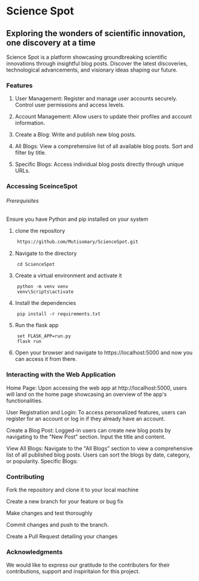 # Science Spot
## Exploring the wonders of scientific innovation, one discovery at a time


Science Spot is a platform showcasing groundbreaking scientific innovations through insightful blog posts. Discover the latest discoveries, technological advancements, and visionary ideas shaping our future.

### Features
1. User Management:
Register and manage user accounts securely.
Control user permissions and access levels.

1. Account Management:
Allow users to update their profiles and account information.

1. Create a Blog:
Write and publish new blog posts.
1. All Blogs:
View a comprehensive list of all available blog posts.
Sort and filter by title.
1. Specific Blogs:
Access individual blog posts directly through unique URLs.

### Accessing SceinceSpot
###### Prerequisites
 Ensure you have Python and pip installed on your system
1. clone the repository

```bash
    https://github.com/Mutisomary/ScienceSpot.git
```
2. Navigate to the directory
```
    cd ScienceSpot
```
3. Create a virtual environment and activate it
```
    python -m venv venv
    venv\Scripts\activate
```
4. Install the dependencies
```
    pip install -r requirements.txt

```
5. Run the flask app
```
    set FLASK_APP=run.py
    flask run
```
6. Open your browser and navigate to https://localhost:5000 and now you can access it from there.

### Interacting with the Web Application
Home Page:
Upon accessing the web app at http://localhost:5000, users will land on the home page showcasing an overview of the app's functionalities.

User Registration and Login:
To access personalized features, users can register for an account or log in if they already have an account.

Create a Blog Post:
Logged-in users can create new blog posts by navigating to the "New Post" section.
Input the title and content.

View All Blogs:
Navigate to the "All Blogs" section to view a comprehensive list of all published blog posts.
Users can sort the blogs by date, category, or popularity.
Specific Blogs:

### Contributing
Fork the repository and clone it to your local machine

Create a new branch for your feature or bug fix

Make changes and test thoroughly

Commit changes and push to the branch.

Create a Pull Request detailing your changes

### Acknowledgments
We would like to express our gratitude to the contributers for their contributions, support and inspiritaion for this project.